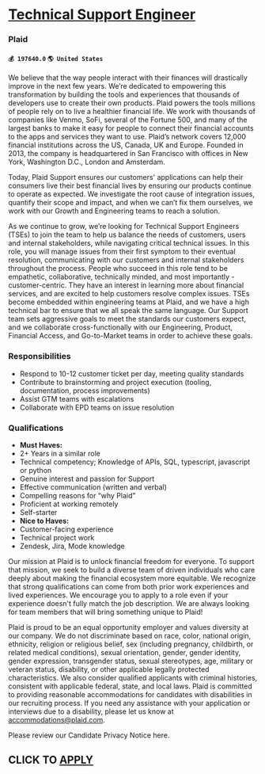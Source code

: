 # [Technical Support Engineer](https://www.remotewlb.com/apply/technical-support-engineer-86318)  
### Plaid  
#### `💰 197640.0` `🌎 United States`  

We believe that the way people interact with their finances will drastically improve in the next few years. We’re dedicated to empowering this transformation by building the tools and experiences that thousands of developers use to create their own products. Plaid powers the tools millions of people rely on to live a healthier financial life. We work with thousands of companies like Venmo, SoFi, several of the Fortune 500, and many of the largest banks to make it easy for people to connect their financial accounts to the apps and services they want to use. Plaid’s network covers 12,000 financial institutions across the US, Canada, UK and Europe. Founded in 2013, the company is headquartered in San Francisco with offices in New York, Washington D.C., London and Amsterdam.

Today, Plaid Support ensures our customers' applications can help their consumers live their best financial lives by ensuring our products continue to operate as expected. We investigate the root cause of integration issues, quantify their scope and impact, and when we can’t fix them ourselves, we work with our Growth and Engineering teams to reach a solution.

As we continue to grow, we’re looking for Technical Support Engineers (TSEs) to join the team to help us balance the needs of customers, users and internal stakeholders, while navigating critical technical issues. In this role, you will manage issues from their first symptom to their eventual resolution, communicating with our customers and internal stakeholders throughout the process. People who succeed in this role tend to be empathetic, collaborative, technically minded, and most importantly - customer-centric. They have an interest in learning more about financial services, and are excited to help customers resolve complex issues. TSEs become embedded within engineering teams at Plaid, and we have a high technical bar to ensure that we all speak the same language. Our Support team sets aggressive goals to meet the standards our customers expect, and we collaborate cross-functionally with our Engineering, Product, Financial Access, and Go-to-Market teams in order to achieve these
goals.

### Responsibilities

  * Respond to 10-12 customer ticket per day, meeting quality standards
  * Contribute to brainstorming and project execution (tooling, documentation, process improvements)
  * Assist GTM teams with escalations
  * Collaborate with EPD teams on issue resolution

### Qualifications

  *  **Must Haves:**
  * 2+ Years in a similar role
  * Technical competency; Knowledge of APIs, SQL, typescript, javascript or python
  * Genuine interest and passion for Support
  * Effective communication (written and verbal) 
  * Compelling reasons for “why Plaid”
  * Proficient at working remotely
  * Self-starter
  *  **Nice to Haves:**
  * Customer-facing experience
  * Technical project work
  * Zendesk, Jira, Mode knowledge

Our mission at Plaid is to unlock financial freedom for everyone. To support that mission, we seek to build a diverse team of driven individuals who care deeply about making the financial ecosystem more equitable. We recognize that strong qualifications can come from both prior work experiences and lived experiences. We encourage you to apply to a role even if your experience doesn't fully match the job description. We are always looking for team members that will bring something unique to Plaid!

Plaid is proud to be an equal opportunity employer and values diversity at our company. We do not discriminate based on race, color, national origin, ethnicity, religion or religious belief, sex (including pregnancy, childbirth, or related medical conditions), sexual orientation, gender, gender identity, gender expression, transgender status, sexual stereotypes, age, military or veteran status, disability, or other applicable legally protected characteristics. We also consider qualified applicants with criminal histories, consistent with applicable federal, state, and local laws. Plaid is committed to providing reasonable accommodations for candidates with disabilities in our recruiting process. If you need any assistance with your application or interviews due to a disability, please let us know at accommodations@plaid.com.

Please review our Candidate Privacy Notice here.

  
## CLICK TO [APPLY](https://www.remotewlb.com/apply/technical-support-engineer-86318)

